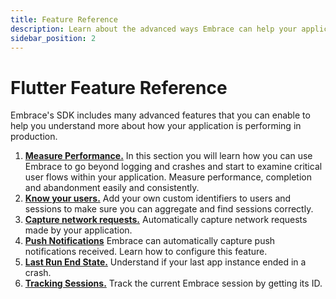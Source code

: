 ```yaml
---
title: Feature Reference
description: Learn about the advanced ways Embrace can help your application
sidebar_position: 2
---
```


# Flutter Feature Reference

Embrace's SDK includes many advanced features that you can enable to help you understand more about
how your application is performing in production.

1. [**Measure Performance.**](/flutter/features/performance-monitoring/) In this section you will learn how you can use Embrace to go beyond logging and crashes and start to examine critical user flows within your application. Measure performance, completion and abandonment easily and consistently.
1. [**Know your users.**](/flutter/features/identify-users/) Add your own custom identifiers to users and sessions to make sure you can aggregate and find sessions correctly.
1. [**Capture network requests.**](/flutter/features/network-requests/) Automatically capture network requests made by your application.
1. [**Push Notifications**](/flutter/features/push-notifications) Embrace can automatically capture push notifications received. Learn how to configure this feature.
1. [**Last Run End State.**](/flutter/features/last-run-end-state/) Understand if your last app instance ended in a crash.
1. [**Tracking Sessions.**](/flutter/features/tracking-sessions.md) Track the current Embrace session by getting its ID.
